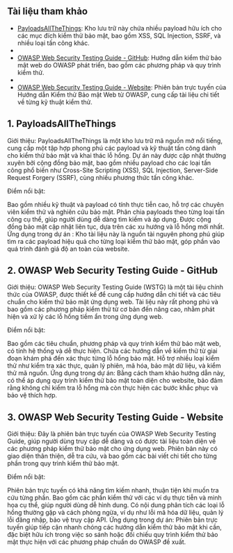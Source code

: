 ##                                                                                      Tài liệu tham khảo

- [PayloadsAllTheThings](https://github.com/swisskyrepo/PayloadsAllTheThings): Kho lưu trữ này chứa nhiều payload hữu ích cho các mục đích kiểm thử bảo mật, bao gồm XSS, SQL Injection, SSRF, và nhiều loại tấn công khác.
- 
- [OWASP Web Security Testing Guide - GitHub](https://github.com/OWASP/wstg/tree/master/document/4-Web_Application_Security_Testing): Hướng dẫn kiểm thử bảo mật web do OWASP phát triển, bao gồm các phương pháp và quy trình kiểm thử.
- 
- [OWASP Web Security Testing Guide - Website](https://owasp.org/www-project-web-security-testing-guide/v42/): Phiên bản trực tuyến của Hướng dẫn Kiểm thử Bảo mật Web từ OWASP, cung cấp tài liệu chi tiết về từng kỹ thuật kiểm thử.

## 1. PayloadsAllTheThings
Giới thiệu:
PayloadsAllTheThings là một kho lưu trữ mã nguồn mở nổi tiếng, cung cấp một tập hợp phong phú các payload và kỹ thuật tấn công dành cho kiểm thử bảo mật và khai thác lỗ hổng. Dự án này được cập nhật thường xuyên bởi cộng đồng bảo mật, bao gồm nhiều payload cho các loại tấn công phổ biến như Cross-Site Scripting (XSS), SQL Injection, Server-Side Request Forgery (SSRF), cùng nhiều phương thức tấn công khác.

Điểm nổi bật:

Bao gồm nhiều kỹ thuật và payload có tính thực tiễn cao, hỗ trợ các chuyên viên kiểm thử và nghiên cứu bảo mật.
Phân chia payloads theo từng loại tấn công cụ thể, giúp người dùng dễ dàng tìm kiếm và áp dụng.
Được cộng đồng bảo mật cập nhật liên tục, dựa trên các xu hướng và lỗ hổng mới nhất.
Ứng dụng trong dự án :
Kho tài liệu này là nguồn tài nguyên phong phú giúp tìm ra các payload hiệu quả cho từng loại kiểm thử bảo mật, góp phần vào quá trình đánh giá độ an toàn của website.

## 2. OWASP Web Security Testing Guide - GitHub
Giới thiệu:
OWASP Web Security Testing Guide (WSTG) là một tài liệu chính thức của OWASP, được thiết kế để cung cấp hướng dẫn chi tiết và các tiêu chuẩn cho kiểm thử bảo mật ứng dụng web. Tài liệu này rất phong phú và bao gồm các phương pháp kiểm thử từ cơ bản đến nâng cao, nhằm phát hiện và xử lý các lỗ hổng tiềm ẩn trong ứng dụng web.

Điểm nổi bật:

Bao gồm các tiêu chuẩn, phương pháp và quy trình kiểm thử bảo mật web, có tính hệ thống và dễ thực hiện.
Chứa các hướng dẫn về kiểm thử từ giai đoạn khám phá đến xác thực từng lỗ hổng bảo mật.
Hỗ trợ nhiều loại kiểm thử như kiểm tra xác thực, quản lý phiên, mã hóa, bảo mật dữ liệu, và kiểm thử mã nguồn.
Ứng dụng trong dự án:
Bằng cách tham khảo hướng dẫn này, có thể áp dụng quy trình kiểm thử bảo mật toàn diện cho website, bảo đảm rằng không chỉ kiểm tra lỗ hổng mà còn thực hiện các bước khắc phục và bảo vệ thích hợp.

## 3. OWASP Web Security Testing Guide - Website
Giới thiệu:
Đây là phiên bản trực tuyến của OWASP Web Security Testing Guide, giúp người dùng truy cập dễ dàng và có được tài liệu toàn diện về các phương pháp kiểm thử bảo mật cho ứng dụng web. Phiên bản này có giao diện thân thiện, dễ tra cứu, và bao gồm các bài viết chi tiết cho từng phần trong quy trình kiểm thử bảo mật.

Điểm nổi bật:

Phiên bản trực tuyến có khả năng tìm kiếm nhanh, thuận tiện khi muốn tra cứu từng phần.
Bao gồm các phần kiểm thử với các ví dụ thực tiễn và minh họa cụ thể, giúp người dùng dễ hình dung.
Có nội dung phân tích các loại lỗ hổng thường gặp và cách phòng ngừa, ví dụ như lỗi mã hóa dữ liệu, quản lý lỗi đăng nhập, bảo vệ truy cập API.
Ứng dụng trong dự án:
Phiên bản trực tuyến giúp tiếp cận nhanh chóng các hướng dẫn kiểm thử bảo mật khi cần, đặc biệt hữu ích trong việc so sánh hoặc đối chiếu quy trình kiểm thử bảo mật thực hiện với các phương pháp chuẩn do OWASP đề xuất.

